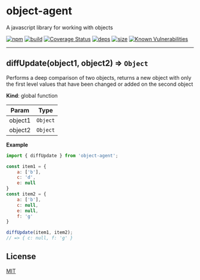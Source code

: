 # object-agent

A javascript library for working with objects

[![npm][npm]][npm-url]
[![build][build]][build-url]
[![Coverage Status](https://coveralls.io/repos/github/DarrenPaulWright/object-agent/badge.svg?branch=master)](https://coveralls.io/github/DarrenPaulWright/object-agent?branch=master)
[![deps][deps]][deps-url]
[![size][size]][size-url]
[![Known Vulnerabilities](https://snyk.io/test/github/DarrenPaulWright/object-agent/badge.svg?targetFile=package.json)](https://snyk.io/test/github/DarrenPaulWright/object-agent?targetFile=package.json)

---

<a name="diffUpdate"></a>

## diffUpdate(object1, object2) ⇒ <code>Object</code>
Performs a deep comparison of two objects, returns a new object with only the first level values that have been changed or added on the second object

**Kind**: global function  

| Param | Type |
| --- | --- |
| object1 | <code>Object</code> | 
| object2 | <code>Object</code> | 

**Example**  
``` javascriptimport { diffUpdate } from 'object-agent';const item1 = {    a: ['b'],    c: 'd',    e: null}const item2 = {    a: ['b'],    c: null,    e: null,    f: 'g'}diffUpdate(item1, item2);// => { c: null, f: 'g' }```

## License

[MIT](LICENSE.md)

[npm]: https://img.shields.io/npm/v/object-agent.svg
[npm-url]: https://npmjs.com/package/object-agent
[build]: https://travis-ci.org/DarrenPaulWright/object-agent.svg?branch=master
[build-url]: https://travis-ci.org/DarrenPaulWright/object-agent
[deps]: https://david-dm.org/darrenpaulwright/object-agent.svg
[deps-url]: https://david-dm.org/darrenpaulwright/object-agent
[size]: https://packagephobia.now.sh/badge?p=object-agent
[size-url]: https://packagephobia.now.sh/result?p=object-agent
